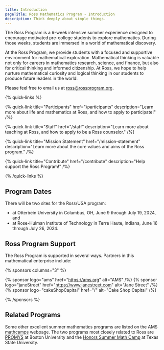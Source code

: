 ```yaml
---
title: Introduction
pageTitle: Ross Mathematics Program - Introduction
description: Think deeply about simple things.
---
```


The Ross Program is a 6-week intensive summer experience designed to encourage motivated pre-college students to explore mathematics. During those weeks, students are immersed in a world of mathematical discovery.

At the Ross Program, we provide students with a focused and supportive environment for mathematical exploration. Mathematical thinking is valuable not only for careers in mathematics research, science, and finance, but also for critical thinking and informed citizenship. At Ross, we hope to help nurture mathematical curiosity and logical thinking in our students to produce future leaders in the world.

Please feel free to email us at [ross@rossprogram.org](mailto:ross@rossprogram.org).

{% quick-links %}

{% quick-link title="Participants" href="/participants" description="Learn more about life and mathematics at Ross, and how to apply to participate!" /%}

{% quick-link title="Staff" href="/staff" description="Learn more about teaching at Ross, and how to apply to be a Ross counselor." /%}

{% quick-link title="Mission Statement" href="/mission-statement" description="Learn more about the core values and aims of the Ross program." /%}

{% quick-link title="Contribute" href="/contribute" description="Help support the Ross Program!" /%}

{% /quick-links %}

## Program Dates

There will be two sites for the Ross/USA program:

- at Otterbein University in Columbus, OH, June 9 through July 19, 2024, and
- at Rose-Hulman Institute of Technology in Terre Haute, Indiana, June 16 through July 26, 2024.

## Ross Program Support

The Ross Program is supported in several ways. Partners in this mathematical enterprise include:

{% sponsors columns="3" %}

{% sponsor logo="ams" href="https://ams.org" alt="AMS" /%}
{% sponsor logo="janeStreet" href="https://www.janestreet.com" alt="Jane Street" /%}
{% sponsor logo="cakeShopCapital" href="/" alt="Cake Shop Capital" /%}

{% /sponsors %}

## Related Programs

Some other excellent summer mathematics programs are listed on the AMS [mathcamps](https://ams.org/opportunities) webpage. The two programs most closely related to Ross are [PROMYS](https://promys.org) at Boston University and the [Honors Summer Math Camp](https://txstate.edu/mathworks/camps/Summer-Math-Camps-Information/hsmc.html) at Texas State University.